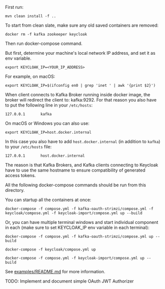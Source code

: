 
First run:
 
    mvn clean install -f ..

To start from clean slate, make sure any old saved containers are removed:

    docker rm -f kafka zookeeper keycloak
    
Then run docker-compose command. 

But first, determine your machine's local network IP address, and set it as env variable.

    export KEYCLOAK_IP=<YOUR_IP_ADDRESS>

For example, on macOS:

    export KEYCLOAK_IP=$(ifconfig en0 | grep 'inet ' | awk '{print $2}')

When client connects to Kafka Broker running inside docker image, the broker will redirect the client to: kafka:9292.
For that reason you also have to put the following line in your `/etc/hosts`:

    127.0.0.1       kafka

On macOS or Windows you can also use:

    export KEYCLOAK_IP=host.docker.internal

In this case you also have to add `host.docker.internal` (in addition to `kafka`) to your `/etc/hosts` file:

    127.0.0.1       host.docker.internal
  
The reason is that Kafka Brokers, and Kafka clients connecting to Keycloak have to use the same hostname to ensure 
compatibility of generated access tokens.


All the following docker-compose commands should be run from this directory.


You can startup all the containers at once:

    docker-compose -f compose.yml -f kafka-oauth-strimzi/compose.yml -f keycloak/compose.yml -f keycloak-import/compose.yml up --build

Or, you can have multiple terminal windows and start individual component in each
(make sure to set KEYCLOAK_IP env variable in each terminal):

    docker-compose -f compose.yml -f kafka-oauth-strimzi/compose.yml up --build 

    docker-compose -f keycloak/compose.yml up

    docker-compose -f compose.yml -f keycloak-import/compose.yml up --build


See [examples/README.md](../README.md) for more information.


TODO: Implement and document simple OAuth JWT Authorizer
